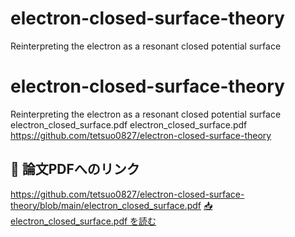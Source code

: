 # electron-closed-surface-theory
Reinterpreting the electron as a resonant closed potential surface
# electron-closed-surface-theory
Reinterpreting the electron as a resonant closed potential surface
electron_closed_surface.pdf
electron_closed_surface.pdf
https://github.com/tetsuo0827/electron-closed-surface-theory
## 📄 論文PDFへのリンク
https://github.com/tetsuo0827/electron-closed-surface-theory/blob/main/electron_closed_surface.pdf
[📥 electron_closed_surface.pdf を読む](https://github.com/tetsuo0827/electron-closed-surface-theory/blob/main/electron_closed_surface.pdf)

